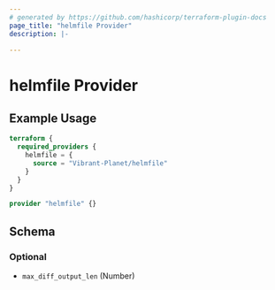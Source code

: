 ```yaml
---
# generated by https://github.com/hashicorp/terraform-plugin-docs
page_title: "helmfile Provider"
description: |-
  
---
```


# helmfile Provider



## Example Usage

```terraform
terraform {
  required_providers {
    helmfile = {
      source = "Vibrant-Planet/helmfile"
    }
  }
}

provider "helmfile" {}
```

<!-- schema generated by tfplugindocs -->
## Schema

### Optional

- `max_diff_output_len` (Number)
